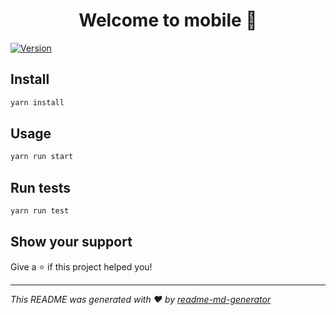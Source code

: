 <h1 align="center">Welcome to mobile 👋</h1>
<p>
  <a href="https://www.npmjs.com/package/mobile" target="_blank">
    <img alt="Version" src="https://img.shields.io/npm/v/mobile.svg">
  </a>
</p>

## Install

```sh
yarn install
```

## Usage

```sh
yarn run start
```

## Run tests

```sh
yarn run test
```

## Show your support

Give a ⭐️ if this project helped you!

***
_This README was generated with ❤️ by [readme-md-generator](https://github.com/kefranabg/readme-md-generator)_